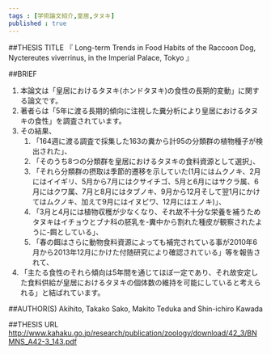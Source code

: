 ```yaml
--- 
tags : [学術論文紹介,皇居,タヌキ] 
published : true
---
```


##THESIS TITLE
『
Long-term Trends in Food Habits of the Raccoon Dog, Nyctereutes viverrinus, in the Imperial Palace, Tokyo
』
  
##BRIEF
1. 本論文は「皇居におけるタヌキ(ホンドタヌキ)の食性の長期的変動」に関する論文です。
1. 著者らは「5年に渡る長期的傾向に注視した糞分析により皇居におけるタヌキの食性」を調査されています。
1. その結果、
	1. 「164週に渡る調査で採集した163の糞から計95の分類群の植物種子が検出された」、
	1. 「そのうち8つの分類群を皇居におけるタヌキの食料資源として選択」、
	1. 「それら分類群の摂取は季節的遷移を示していた(1月にはムクノキ、2月にはイイギリ、5月から7月にはクサイチゴ、5月と6月にはサクラ属、6月にはクワ属、7月と8月にはタブノキ、9月から12月そして翌1月にかけてはムクノキ、加えて9月にはイヌビワ、12月にはエノキ)」、
	1. 「3月と4月には植物収穫が少なくなり、それ故不十分な栄養を補うためタヌキはイチョウとブナ科の胚乳を-糞中から割れた種皮が観察されたように-餌としている」、
	1. 「春の餌はさらに動物食料資源によっても補完されている事が2010年6月から2013年12月にかけた付随研究により確認されている」等を報告されて、
1. 「主たる食性のそれら傾向は5年間を通じてほぼ一定であり、それ故安定した食料供給が皇居におけるタヌキの個体数の維持を可能にしていると考えられる」と結ばれています。







##AUTHOR(S)
Akihito, Takako Sako, Makito Teduka and Shin-ichiro Kawada


##THESIS URL
[
http://www.kahaku.go.jp/research/publication/zoology/download/42_3/BNMNS_A42-3_143.pdf
](
http://www.kahaku.go.jp/research/publication/zoology/download/42_3/BNMNS_A42-3_143.pdf
)